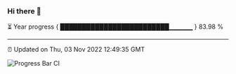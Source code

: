 ### Hi there 👋

⏳ Year progress { █████████████████████████▁▁▁▁▁ } 83.98 %

---

⏰ Updated on Thu, 03 Nov 2022 12:49:35 GMT

![Progress Bar CI](https://github.com/ZhaoGui/ZhaoGui/workflows/Progress%20Bar%20CI/badge.svg)

